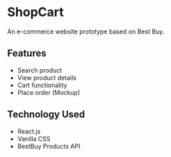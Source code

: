 # ShopCart

An e-commerce website prototype based on Best Buy.

## Features

- Search product
- View product details
- Cart functionality
- Place order (Mockup)

## Technology Used

- React.js
- Vanilla CSS
- BestBuy Products API

